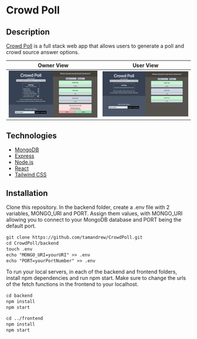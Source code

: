 # Crowd Poll

## Description
[Crowd Poll](https://crowdpolls.web.app) is a full stack web app that allows users to generate a poll and crowd source answer options.

Owner View                   |  User View
:---------------------------:|:-------------------------:
![Owner View](ownerdemo.png) | ![User View](userdemo.png)

## Technologies
- [MongoDB](https://www.mongodb.com/try/download/community)
- [Express](https://expressjs.com/en/starter/installing.html)
- [Node.js](https://nodejs.org/en/download/)
- [React](https://reactjs.org/docs/getting-started.html)
- [Tailwind CSS](https://tailwindcss.com/docs/guides/create-react-app)

## Installation
Clone this repository. In the backend folder, create a .env file with 2 variables, MONGO_URI and PORT. Assign them values, with MONGO_URI allowing you to connect to your MongoDB database and PORT being the default port.

```
git clone https://github.com/tamandrew/CrowdPoll.git
cd CrowdPoll/backend
touch .env
echo "MONGO_URI=yourURI" >> .env
echo "PORT=yourPortNumber" >> .env
```

To run your local servers, in each of the backend and frontend folders, install npm dependencies and run npm start. Make sure to change the urls of the fetch functions in the frontend to your localhost.

```
cd backend
npm install
npm start
```
```
cd ../frontend
npm install
npm start
```
